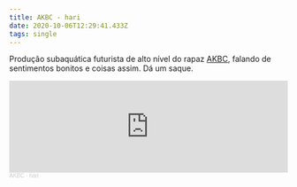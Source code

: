 ```yaml
---
title: AKBC - hari
date: 2020-10-06T12:29:41.433Z
tags: single
---
```

Produção subaquática futurista de alto nível do rapaz [AKBC](https://soundcloud.com/arcaboucoakbc), falando de sentimentos bonitos e coisas assim. Dá um saque.

<iframe width="100%" height="166" scrolling="no" frameborder="no" allow="autoplay" src="https://w.soundcloud.com/player/?url=https%3A//api.soundcloud.com/tracks/904718587&color=%23ff5500&auto_play=false&hide_related=false&show_comments=true&show_user=true&show_reposts=false&show_teaser=true"></iframe><div style="font-size: 10px; color: #cccccc;line-break: anywhere;word-break: normal;overflow: hidden;white-space: nowrap;text-overflow: ellipsis; font-family: Interstate,Lucida Grande,Lucida Sans Unicode,Lucida Sans,Garuda,Verdana,Tahoma,sans-serif;font-weight: 100;"><a href="https://soundcloud.com/arcaboucoakbc" title="AKBC" target="_blank" style="color: #cccccc; text-decoration: none;">AKBC</a> · <a href="https://soundcloud.com/arcaboucoakbc/hari" title="hari" target="_blank" style="color: #cccccc; text-decoration: none;">hari</a></div>